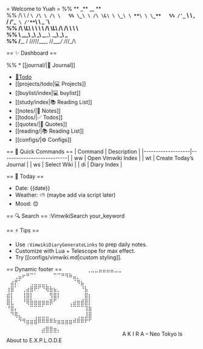 = Welcome to Yuah =
%% ** \_** \__ **  
 %% /\ \ / **`\ /\ \ /\ \  
 %% \_\ \ /\ \L\ \ \_\ \ **\ \ \_**  
 %% /'_` \\ \ ,  /   /'_` \ /'**`\ \  _ `\  
 %% /\ \L\ \\ \ \\ \ /\ \L\ \/\ **/\ \ \ \ \
%% \ \_**,\_\\ \_\ \_\ \_**,\_\ \_**\_\\ \_\ \_\
 %% \/**,_ / \/_/\/_/\/\_\_,_ /\/\__\_\_/ \/_/\/\_/\

== ✨ Dashboard ==

%% \* [[journal/|📓 Journal]]

- [📓Todo](todo)
- [[projects/todo|💻 Projects]]
- [[buylist/index|💻 buylist]]
- [[study/index|📚 Reading List]]
- [[notes/|🧠 Notes]]
- [[todos/|✅ Todos]]
- [[quotes/|📜 Quotes]]
- [[reading/|📚 Reading List]]
- [[configs/|⚙️ Configs]]

== 🔧 Quick Commands ==
| Command | Description |
|-------------------|---------------------------|
| <Leader>ww | Open Vimwiki Index |
| <Leader>wt | Create Today’s Journal |
| <Leader>ws | Select Wiki |
| <Leader>di | Diary Index |

== 📆 Today ==

- Date: {{date}}
- Weather: ⛅ (maybe add via script later)
- Mood: 😊

== 🔍 Search ==
:VimwikiSearch your_keyword

== ⚡ Tips ==

- Use `:VimwikiDiaryGenerateLinks` to prep daily notes.
- Customize with Lua + Telescope for max effect.
- Try [[configs/vimwiki.md|custom styling]].

== Dynamic footer ==
⠀⠀⠀⠀⠀⠀⢀⣀⣀⣤⣤⣤⣤⣀⣀⠀⠀⠀⠀⠀⠀⠀⠀⠀⠀⠀⠀⠀
⠀⠀⢀⣤⠖⠛⠉⠁⠀⠀⠀⠀⠉⠉⠛⠻⠷⣤⡀⠀⠀⠀⠀⠀⠀⠀⠀⠀
⠀⣴⡟⠁⠀⠀⢀⣀⣀⣀⡀⠀⠀⠀⠀⠀⠀⠈⠻⣦⠀⠀⠀⠀⠀⠀⠀⠀
⢰⣿⠁⠀⢀⣴⣿⠟⠋⠙⢿⣷⣦⡀⠀⠀⠀⠀⠀⠘⣧⠀⠀⠀⠀⠀⠀⠀
⣾⡇⠀⠀⢸⣿⡇⠀⠀⠀⠀⢻⣿⡇⠀⠀⠀⠀⠀⠀⣿⡆⠀⠀⠀⠀⠀⠀
⣿⣇⠀⠀⠘⢿⣷⣶⣶⣶⣶⡿⠋⠀⠀⠀⢀⣴⣶⣾⣿⡇⠀⠀⠀⠀⠀⠀
⠘⣿⡄⠀⠀⠀⠉⠉⠉⠁⠀⠀⠀⠀⠀⠀⠈⠉⠉⠉⢹⣷⠀⠀⠀⠀⠀⠀
⠀⠙⢿⣄⠀⠀⠀⢀⣀⣀⣀⠀⠀⠀⠀⠀⠀⠀⢀⣀⣸⣿⠀⠀⠀⠀⠀⠀
⠀⠀⠀⠙⠻⣶⣶⣾⠿⠿⠿⠿⠷⣶⣶⣶⣶⠾⠿⠿⠟⠋⠀⠀⠀⠀⠀⠀
⠀⠀⠀⠀⠀⠀⠀⠀⠀⣠⣶⣶⣤⡀⠀⠀⠀⠀⠀⠀⠀⠀⠀⠀⠀⠀⠀⠀
⠀⠀⠀⠀⠀⠀⠀⠀⠀⠉⠉⠉⠉⠁⠀⠀⠀⠀⠀⠀⠀⠀⠀⠀⠀⠀⠀⠀
⠀ A K I R A – Neo Tokyo Is About to E.X.P.L.O.D.E
